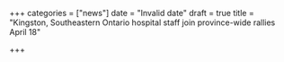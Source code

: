 +++
categories = ["news"]
date = "Invalid date"
draft = true
title = "Kingston, Southeastern Ontario hospital staff join province-wide rallies April 18"

+++
